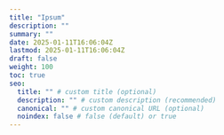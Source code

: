 ```yaml
---
title: "Ipsum"
description: ""
summary: ""
date: 2025-01-11T16:06:04Z
lastmod: 2025-01-11T16:06:04Z
draft: false
weight: 100
toc: true
seo:
  title: "" # custom title (optional)
  description: "" # custom description (recommended)
  canonical: "" # custom canonical URL (optional)
  noindex: false # false (default) or true
---
```

